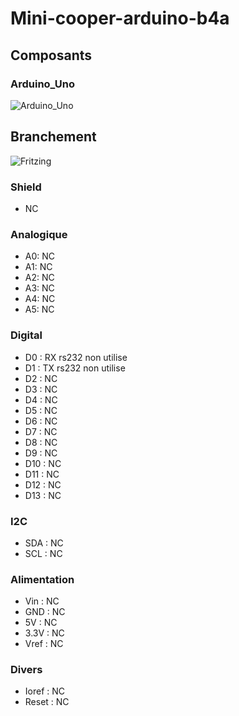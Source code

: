 # Mini-cooper-arduino-b4a

## Composants

### Arduino_Uno
![Arduino_Uno]()

## Branchement
![Fritzing]()

### Shield
* NC

### Analogique
* A0: NC
* A1: NC
* A2: NC
* A3: NC
* A4: NC
* A5: NC

### Digital
* D0 : RX rs232 non utilise
* D1 : TX rs232 non utilise
* D2 : NC
* D3 : NC
* D4 : NC
* D5 : NC
* D6 : NC
* D7 : NC
* D8 : NC
* D9 : NC
* D10 : NC
* D11 : NC
* D12 : NC
* D13 : NC 

### I2C
* SDA : NC
* SCL : NC

### Alimentation
* Vin : NC
* GND : NC
* 5V : NC
* 3.3V : NC
* Vref : NC

### Divers 
* Ioref : NC
* Reset : NC
